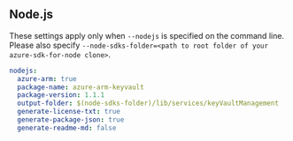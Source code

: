 ## Node.js

These settings apply only when `--nodejs` is specified on the command line.
Please also specify `--node-sdks-folder=<path to root folder of your azure-sdk-for-node clone>`.

``` yaml $(nodejs)
nodejs:
  azure-arm: true
  package-name: azure-arm-keyvault
  package-version: 1.1.1
  output-folder: $(node-sdks-folder)/lib/services/keyVaultManagement
  generate-license-txt: true
  generate-package-json: true
  generate-readme-md: false
```
